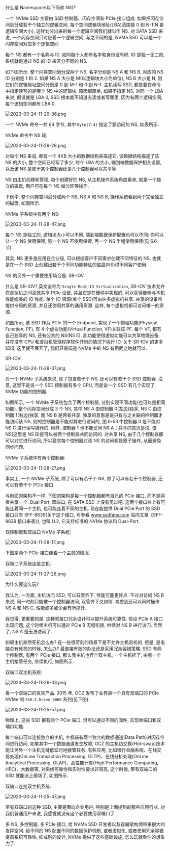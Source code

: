
什么是 Namespace(以下简称 NS)?

一个 NVMe SSD 主要由 SSD 控制器、闪存空间和 PCIe 接口组成. 如果把闪存空间划分成若干个独立的逻辑空间, 每个空间逻辑块地址(LBA)范围是 0 到 N-1(N 是逻辑空间大小), 这样划分出来的每一个逻辑空间我们就叫作 NS. 对 SATA SSD 来说, 一个闪存空间只对应着一个逻辑空间, 与之不同的是, NVMe SSD 可以是一个闪存空间对应多个逻辑空间.

每个 NS 都有一个名称与 ID, 如同每个人都有名字和身份证号码, ID 是独一无二的, 系统就是通过 NS 的 ID 来区分不同的 NS.

如下图所示, 整个闪存空间划分成两个 NS, 名字分别是 NS A 和 NS B, 对应的 NS ID 分别是 1 和 2. 如果 NS A 大小是 M(以逻辑块大小为单位), NS B 大小是 N, 则它们的逻辑地址空间分别是 0 到 M-1 和 0 到 N-1. 主机读写 SSD, 都是要在命令中指定读写的是哪个 NS 中的逻辑块. 原因很简单, 如果不指定 NS, 对同一个 LBA 来说, 假设就是 LBA 0, SSD 根本就不知道去读或者写哪里, 因为有两个逻辑空间, 每个逻辑空间都有 LBA 0.

![2023-03-24-11-29-36.png](./images/2023-03-24-11-29-36.png)

一个 NVMe 命令一共 64 字节, 其中 `Byte[7:4]` 指定了要访问的 NS, 如表所示.

NVMe 命令中 NS 域:

![2023-03-24-11-29-28.png](./images/2023-03-24-11-29-28.png)

对每个 NS 来说, 都有一个 4KB 大小的数据结构来描述它. 该数据结构描述了该 NS 的大小, 整个空间已经写了多少, 每个 LBA 的大小, 端到端数据保护相关设置, 以及该 NS 是属于某个控制器还是几个控制器可以共享等.

NS 由主机创建和管理, 每个创建好的 NS, 从主机操作系统角度看来, 就是一个独立的磁盘, 用户可在每个 NS 做分区等操作.

下例中, 整个闪存空间划分成两个 NS, NS A 和 NS B, 操作系统看到两个完全独立的磁盘, 如图所示.

NVMe 子系统中有两个 NS:

![2023-03-24-11-28-47.png](./images/2023-03-24-11-28-47.png)

每个 NS 是独立的, 逻辑块大小可以不同, 端到端数据保护配置也可以不同: 你可以让一个 NS 使用保镖, 另一个 NS 不使用保镖, 再一个 NS 半程使用保镖(见 6.6 节).

其实, NS 更多是应用在企业级, 可以根据客户不同需求创建不同特征的 NS, 也就是在一个 SSD 上创建出若干个不同功能特征的磁盘(NS)供不同客户使用.

NS 的另外一个重要使用场合是: SR-IOV.

什么是 SR-IOV? 英文全称为 `Single Root-IO Virtualization`, SR-IOV 技术允许在虚拟机之间高效共享 PCIe 设备, 并且它是在硬件中实现的, 可以获得能够与本机性能媲美的 IO 性能. 单个 IO 资源(单个 SSD)可由许多虚拟机共享. 共享的设备将提供专用的资源, 并且还使用共享的通用资源. 这样, 每个虚拟机都可访问唯一的资源.

如图所示, 该 SSD 作为 PCIe 的一个 Endpoint, 实现了一个物理功能(Physical Function, PF), 有 4 个虚拟功能(Virtual Function, VF)关联该 PF. 每个 VF, 都有自己独享的 NS, 还有公共的 NS(NS E). 此功能使得虚拟功能可以共享物理设备, 并在没有 CPU 和虚拟机管理程序软件开销的情况下执行 IO. 关于 SR-IOV 的更多知识, 这里就不展开了, 我们只需知道 NVMe 中的 NS 有用武之地就可以.

SR-IOV:

![2023-03-24-11-28-37.png](./images/2023-03-24-11-28-37.png)

对一个 NVMe 子系统来说, 除了包含若干个 NS, 还可以有若干个 SSD 控制器. 注意, 这里不是说一个 SSD 控制器有多个 CPU, 而是说一个 SSD 有几个实现了 NVMe 功能的控制器.

如图所示, 一个 NVMe 子系统包含了两个控制器, 分别实现不同功能(也可以是相同功能). 整个闪存空间分成 3 个 NS, 其中 NS A 由控制器 0(左边)独享, NS C 由控制器 1(右边)独享, 而 NS B 是两者共享. 独享的意思是说只有与之关联的控制器才能访问该 NS, 别的控制器是不能对其进行访问的, 图 6-53 中控制器 0 是不能对 NS C 进行读写操作的, 同样, 控制器 1 也不能访问 NS A；共享的意思是说, 该 NS(这里是 NS B)是可以被两个控制器共同访问的. 对共享 NS, 由于几个控制器都可以对它进行访问, 所以要求每个控制器对该 NS 的访问都是原子操作, 从而避免同步问题.

NVMe 子系统中有两个控制器:

![2023-03-24-11-28-27.png](./images/2023-03-24-11-28-27.png)

事实上, 一个 NVMe 子系统, 除了可以有若干个 NS, 除了可以有若干个控制器, 还可以有若干个 PCIe 接口.

与前面的架构不一样, 下图的架构是每一个控制器都有自己的 PCIe 接口, 而不是两者共享一个. Dual Port, 双端口, 在 SATA SSD 上没有见过吧. 这两个接口往上有可能连着同一个主机, 也可能连着不同的主机. 现在能提供 Dual PCIe Port 的 SSD 接口只有 SFF-8639(关于这个接口, 可参看 www.ssdfans.com 站内文章《SFF-8639 接口来袭》), 也叫 U.2, 它支持标准的 NVMe 协议和 Dual-Port.

双控制器和双端口 NVMe 子系统:

![2023-03-24-11-28-17.png](./images/2023-03-24-11-28-17.png)

下图是两个 PCIe 接口连着一个主机的情况.

双端口子系统连接主机:

![2023-03-24-11-27-26.png](./images/2023-03-24-11-27-26.png)

为什么要这么玩?

我认为, 一方面, 主机访问 SSD, 可以双管齐下, 性能可能更好点. 不过对访问 NS B 来说, 同一时刻只能被一个控制器访问, 双管齐下又如何. 考虑到还可以同时操作 NS A 和 NS C, 性能或多或少会有所提升.

我觉得, 更重要的是, 这种双接口冗余设计可以提升系统可靠性. 假设 PCIe A 接口出现问题, 这个时候主机可以通过 PCIe B 无缝衔接, 继续对 NS B 进行访问. 当然了, NS A 是无法访问了.

如果主机突然死机怎么办? 在一些很苛刻的场景下是不允许主机宕机的. 但是, 是电脑总有死机的时候, 怎么办? 最直接有效的办法还是采用冗余容错策略: SSD 有两个控制器, 有两个 PCIe 接口, 那么我主机也弄个双主机, 一个主机挂了, 由另一个主机接管任务, 继续执行, 如图所示.

双端口双主机系统:

![2023-03-24-11-26-03.png](./images/2023-03-24-11-26-03.png)

看一个双端口的真实产品. 2015 年, OCZ 发布了业界第一个具有双端口的 PCIe NVMe 的 `SSD:Z-Drive 6000` 系列(见下图).

![2023-03-24-11-25-57.png](./images/2023-03-24-11-25-57.png)

物理上, 这些 SSD 都有两个 PCIe 端口, 但可以通过不同的固件, 实现单端口和双端口功能.

每个端口可以连接独立的主机, 主机端有两个独立的数据通道(Data Path)对闪存空间进行访问, 如果其中一个数据通道发生故障, OCZ 的主机热交换(Hot-swap)技术能让另外一个主机无缝低延时地接管任务. 有些应用, 比如银行金融系统、在线交易处理(OnLine Transaction Processing, OLTP)、在线分析处理(OnLine Analytical Processing, OLAP)、高性能计算(High Performance Computing, HPC)、大数据等, 对系统可靠性和实时性要求非常高, 这个时候, 带有双端口的 SSD 就能派上用场了, 如图所示.

双端口连接双主机系统:

![2023-03-24-11-25-47.png](./images/2023-03-24-11-25-47.png)

带有双端口的这种 SSD, 主要是面向企业用户, 特别是上面提到的那些应用行业. 对我们普通用户来说, 我感觉就没有这个必要使用双端口了.

多 NS, 多控制器, 多 PCIe 接口, 给 NVMe SSD 开发者以及存储架构师带来很大的发挥空间. 给不同的 NS 配置不同的数据保护机制, 或者虚拟化, 或者使用冗余容错提高系统可靠性, 抑或别的设计, NVMe 提供了这些基础设施, 怎么玩就看你的想象力了.